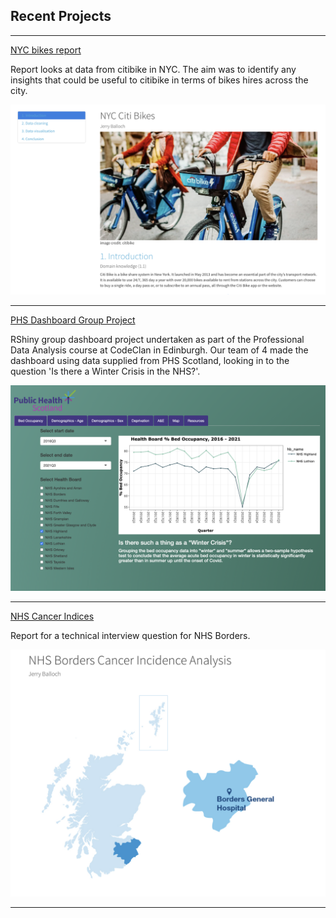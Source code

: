 ## Recent Projects

---

[NYC bikes report](/nyc_bikes.html)
<p>
Report looks at data from citibike in NYC.
  The aim was to identify any insights that could be useful to
  citibike in terms of bikes hires across the city.
</p>
<a href="/nyc_bikes.html"><img src="images/nyc.png?raw=true"/></a>

---
[PHS Dashboard Group Project](https://jb74cc.shinyapps.io/rshiny_dashboard_project/)
<p>
RShiny group dashboard project undertaken as part of the Professional Data Analysis course
  at CodeClan in Edinburgh. Our team of 4 made the dashboard using data supplied from PHS Scotland,
  looking in to the question 'Is there a Winter Crisis in the NHS?'.
</p>
<a href="https://jb74cc.shinyapps.io/rshiny_dashboard_project/"><img src="images/phs.png?raw=true"/></a>

---
[NHS Cancer Indices](/borders_cancer.html)
<p>
Report for a technical interview question for NHS Borders.
</p>
<a href="/borders_cancer.html"><img src="images/borders.png?raw=true"/></a>

---
